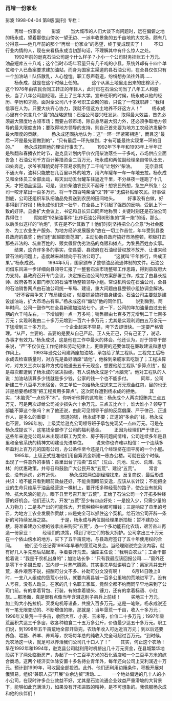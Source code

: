 ### 再增一份家业
彭波
1998-04-04
第8版(副刊)
专栏：

　　再增一份家业
　　彭波
　　当大城市的人们大谈下岗问题时，远在偏僻之地的杨永成，望着那依山傍水一望无边、一派丰收景象的五千亩地的大农场，颇有几分得意——他几年前的那个“再增一份家业”的愿望，终于变成现实了！
　　不知行业内情的人，现在来看杨永成当初那句话，不理解其中有什么惊人之处。
　　1992年前的逊克石油公司是个什么样子？小小一个公司财务挂账五十万元、油品短库五十八吨；这个当时市场年容量只有几千吨的小县，系统外却有十四个单位和个人已备案要求建加油站，而身为国家主渠道的县石油公司，在全县仅仅只有一个加油站！队伍散乱，人心惶惶。职工怨声载道，纷纷想办法往外调……
　　杨永成，就是在这个时候上任的。
　　这个从黑土地里走出来的庄稼汉子，这个1976年由农民合同工转正的年轻人，此时已在石油公司当了八年工人和股长，当了八年公司副经理，还上了三年大学。宣布任职的时候，杨永成以他的经历、学历和才能，面对全公司八十多号职工企盼的脸，只说了一句就职辞：“我相信事在人为。只要大伙齐心协力，我就不信这方土地养不好这方人！”
　　杨永成心里有个包含几个“最”的战略逻辑：石油公司要兴旺发达、取得最大效益，首先必须最大限度地占领市场；而要占领市场，除自身尽最大努力外，还必须争取地方领导的最大限度支持；要取得地方领导的支持，则自己首先要为地方工农经济发展作最大限度的贡献。
　　杨永成还固执地认为：这“一环一环紧密相连”，而且这“最后一环是最先要做到的”，“只有最后一环先做到，才有可能最终实现第一环的目的。”
　　杨永成按照他的理论行事去了。
　　1992年下半年和1993年上半年正是秋翻和春播农忙时节，逊克县计划内平价农用柴油落空一千多吨，市场供应全面告急！石油公司千方百计筹措资金二百万元，杨永成和两位副经理亲自带队出去，四处奔走，求爷爷拜奶奶好不容易求购到了二千吨“计划外”柴油。
　　无奈县城不通火车，油料只能放在几百里以外的地方，用汽车罐车一车一车地去拉。杨永成又和全体员工全部出动，每天出动五台罐车往返近千里，不分昼夜一连跑了十几天，才把油品运回。可是，议价柴油农民买不起呀！想农民所想，急生产所急！公司一咬牙拿出一百多万元、将一千四百吨柴油“议”转“平”无偿补贴给农民。好事做到底，公司还组织车队把油品免费送到农民的田间地头。
　　好事没有白做，好事得到了好报！杨永成他们这一壮举，在全县上下引起了强烈的反响，受到上下一致的好评。县委扩大会议上，书记和县长异口同声地称赞：关键时刻还是石油公司靠得住！
　　假如把“92柴油事件”比作石油公司树形象的“第一炮”的话，那么，以后类似这样的“响炮”，实在是不计其数了！他们时刻坚持把全心全意“为社会服务、为工农业生产服务、为地方经济发展服务”放在一切工作首位，年年受到县委县政府的嘉奖；他们还“超越职责范围”，主动协助县政府搞好市场整顿，积极打击那些非法的、坑害百姓的、贩卖假冒伪劣油品的商贩和摊点，为黎民百姓办实事。
　　结果，这许许多多的事实，使县委、县政府在石油经营权放不放开、让谁来经营石油的问题上，态度越来越倾向于石油公司了。
　　“这就叫‘千年修行，终成正果’。”杨永成说。
　　1994年5月，国家颁布了整顿油品流通体制的文件。石油公司借东风进一步详细向县领导汇报了一整套石油市场整顿工作思路，得到县政府大力支持。县政府召开专门会议，决定按石油公司的方案部署工作，成立了由县长挂帅、政府各有关部门参加的石油市场整顿领导小组。常设机构设在石油公司，全县的石油销售网点由石油公司统一布局、建设，重大问题由县整顿小组协调会解决。
　　“好不容易争来了‘布局建设权’，就要抓紧搞好自身建设。石油公司主要就是建设加油站，扩大市场占有率。”杨永成这样“煽动”他的同伴们。
　　说到做到，两年时间，公司一鼓作气在全县新建加油站七个。这一下，公司的年加油量由过去长期的六千吨左右，一下增加到一点一万多吨；销售额由七百多万元增到二千七百多万元；实现利税由二十多万元增到一百六十多万元；尤其是实现利润由五万余元一下猛增到三十多万元。
　　一个企业起来不容易，垮下去却很快。一定要严格管理。“从严，主要的、首要的是要从自己严起。正人先正己，只有己正了，说话、办事才有效力。”杨永成说，这是他在工作中最大的体会。他还认为，对于领导干部来说，“严”不仅仅在工作纪律和劳动纪律上，更重要的还要体现在廉政建设和思想作风上。
　　1993年逊克公司建两座加油站，承包给了某工程队。工程完工后杨永成去检查质量时，对方先是备好酒席“请他”，他躲到亲戚家去吃饭了；工程决算时，对方又三次以各种方式给他送去五千元现金，想要他给工程队“多算点钱”，但是每次都遭到了杨永成的坚决拒绝。有人说杨永成是个“木脑壳”。他对工程队的人说：加油站该算多少钱就是多少钱，公家的钱一个也不能多付。
　　同年，公司新建三千八百平方米宿舍，包工单位一次给杨永成送来三万元现金红包，目的也无非是想要杨经理“把工程费用多算点”。这次同样遭到杨永成的拒绝。
　　其实，“木脑壳”一点也不“木”。你听听他算的这笔账：杨永成个人两次拒贿共三点五万元，可是两次却给公司减少损失六十余万元。三点五比六十，谁大谁小？领导干部能不算这个账吗？末了他还说，由此可见领导干部的反腐倡廉、严于律己、正道作人，是多么的重要！
　　邪道的钱，杨永成不要；正道的“多余的”钱，杨永成也不要。1996年初，上级奖给逊克公司领导班子承包兑现奖一点四万元。可是在杨永成提议下，这笔钱全部作了公司的福利基金。
　　正因为经理们严于律己，这些年来逊克公司从未出现过职工为奖金、房子等问题闹情绪，公司连续多年是县里和全省系统的精神文明建设先进单位。
　　说来你也许难以相信：一个连续多年盈利上百万元的国有公司，办公条件至今还是几个经理挤在旧平房的一个小屋。
　　1995年，上级正式批准他们用自筹资金新建一栋办公楼。可就在这个时候，出现了一件意外的事情：县里出台了拍卖“五荒”（荒山、荒地、荒水、荒滩、荒林）的优惠政策，并号召和鼓励广大公民开发“五荒”、建设“五荒”。
　　常言说，没有远虑，必有近忧。
　　杨永成把两位副经理找来，反复商议，最后形成共识：咱不能只看到眼前效益还好，不能贪图眼前安逸，应该从长计议；不能把企业的生命只维系于油品经营这一棵树上，要开拓多种经营的路子，使企业有抗风险、抗大风浪的能力。眼下县里号召开发“五荒”，正给了石油公司一个开拓多种经营的好机会。他们还认为，开发“五荒”至少有四点好处：一是投入少，只需少量的人力物力；二是多产出的可能性大，开荒种粮种树都可赚钱；三是响应了县里的号召，为地方工农业发展作贡献；四是完全可以抓住这个契机，给石油公司开辟一条新的可持续发展之路。
　　于是，杨永成与两位副经理果断拍板：暂不建办公楼，将准备建办公楼的钱拿出来购买“五荒”，办一个多功能石化农场，艰苦奋斗再造一份家业！
　　经理们的决策，得到了职工们的极大拥护。公司拿出三十万元在一个依山傍水的地方，买下了五千亩荒地，与县政府签订了五十年使用权的合同。
　　他们至今还记得1995年早春的垦荒动员会。当经理刚说完会议内容，就有好几人争先恐后站起来，争着要开荒去。油库主任说：“我明白农业”；工会干部抢着说：“我是干农机出身的”；加油站长争：“只有我最应该回报公司……”窗外还是零下十多摄氏度，室内却一片热气腾腾。其实事先早就讲明白了：离家背井去开荒，条件艰苦不说，报酬可分文不多、补助可分文没有啊！
　　6月14日晚上8时，一支八人组成的垦荒小分队，就要向离县城一百多公里地的荒地进军了。没有人号召，没有人动员，在家的几十名职工家属，竟然全都不约而同早早地来到了公司门前。有的拿着背包、行装，有的拿着锄头、镰刀，还有的拿着标语、小红旗……那场面，真是很有点像当年含泪送别子弟兵上前线！
　　买地三十万元，加上购大小拖拉机、买发电机等设备，共投入百多万元。这是一笔账。杨永成说还有一笔无限变动的、不断增值的账，那就是：当年垦荒一千亩，收入十多万元；1996年又垦荒一千多亩，收回大豆、小麦、玉米等，价值二十多万元；1997年垦荒面积共达三千多亩，收各种粮食二十五万多公斤，价值最少达五十多万元。职工们说，到1998年五千亩荒地全部开垦完，农场年收入可达近百万元；到以后还要养鱼、喂猪、养羊、养鸡等，农场每年总的纯收入完全可超过百万元。“到时候，光农场这一块，就足可以养活我们公司几十口人了！”
　　其实，何止这个农场！早在1992年和1994年，逊克县公司就利用时机挤出几十万元资金，在县城繁华地段买下了两处临街房产，办起了一个三百平方米的石化酒店和一个三百平方米的综合商场。这两个经济实体除安置十多名待业青年外，每年还向公司上交利润近十万元。预计到1999年，可收回全部投资。此外，他们还利用边陲条件，积极开展对俄贸易，组织“兼职人员”开展“业余边贸”活动……
　　一个地处偏远的几十人的小小公司，在现时许多企业效益不好，尤其是石油流通企业效益严重滑坡的大背景下，能够如此充满活力，如果没有开拓进取的精神，是不可想象的。我佩服杨永成和他的伙伴们！
